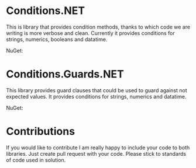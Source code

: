 # Conditions.NET

This is library that provides condition methods, thanks to which code we are writing is more verbose and clean.
Currently it provides conditions for strings, numerics, booleans and datatime.

NuGet:

# Conditions.Guards.NET

This library provides guard clauses that could be used to guard against not expected values.
It provides conditions for strings, numerics and datatime.

NuGet:

# Contributions

If you would like to contribute I am really happy to include your code to both libraries. Just create pull request with your code. Please stick to standards of code used in solution.